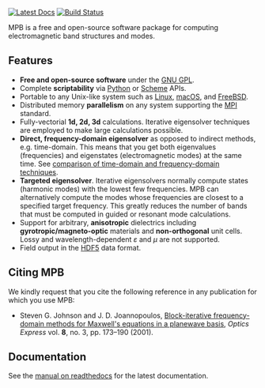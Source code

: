 [![Latest Docs](https://readthedocs.org/projects/pip/badge/?version=latest)](http://mpb.readthedocs.io/en/latest/)
[![Build Status](https://travis-ci.org/NanoComp/mpb.svg?branch=master)](https://travis-ci.org/NanoComp/mpb)

MPB is a free and open-source software package for computing electromagnetic band structures and modes.

## Features

-   **Free and open-source software** under the [GNU GPL](https://en.wikipedia.org/wiki/GNU_General_Public_License).
-   Complete **scriptability** via [Python](doc/docs/Python_Tutorial.md) or [Scheme](doc/docs/Scheme_Tutorial.md) APIs.
-   Portable to any Unix-like system such as [Linux](https://en.wikipedia.org/wiki/Linux), [macOS](https://en.wikipedia.org/wiki/MacOS), and [FreeBSD](https://en.wikipedia.org/wiki/FreeBSD).
-   Distributed memory **parallelism** on any system supporting the [MPI](https://en.wikipedia.org/wiki/Message_Passing_Interface) standard.
-   Fully-vectorial **1d, 2d, 3d** calculations. Iterative eigensolver techniques are employed to make large calculations possible.
-   **Direct, frequency-domain eigensolver** as opposed to indirect methods, e.g. time-domain. This means that you get both eigenvalues (frequencies) and eigenstates (electromagnetic modes) at the same time. See [comparison of time-domain and frequency-domain techniques](doc/docs/Introduction.md#frequency-domain-vs-time-domain).
-   **Targeted eigensolver**. Iterative eigensolvers normally compute states (harmonic modes) with the lowest few frequencies. MPB can alternatively compute the modes whose frequencies are closest to a specified target frequency. This greatly reduces the number of bands that must be computed in guided or resonant mode calculations.
-   Support for arbitrary, **anisotropic** dielectrics including **gyrotropic/magneto-optic** materials and **non-orthogonal** unit cells. Lossy and wavelength-dependent $\varepsilon$ and $\mu$ are not supported.
-   Field output in the [HDF5](https://support.hdfgroup.org/HDF5/) data format.

## Citing MPB

We kindly request that you cite the following reference in any publication for which you use MPB:

* Steven G. Johnson and J. D. Joannopoulos, [Block-iterative frequency-domain methods for Maxwell's equations in a planewave basis](http://www.opticsinfobase.org/abstract.cfm?URI=oe-8-3-173), *Optics Express* vol. **8**, no. 3, pp. 173–190 (2001).

## Documentation

See the [manual on readthedocs](https://mpb.readthedocs.io/en/latest) for the latest documentation.
